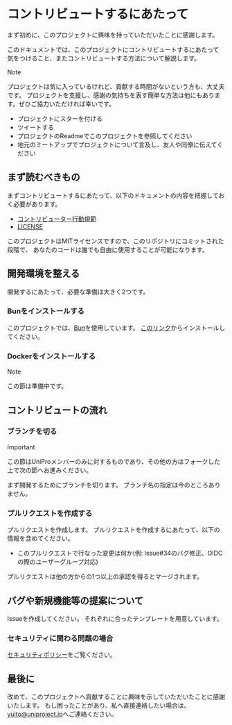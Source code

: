 # コントリビュートするにあたって

まず初めに、このプロジェクトに興味を持っていただいたことに感謝します。

このドキュメントでは、このプロジェクトにコントリビュートするにあたって
気をつけること、またコントリビュートする方法について解説します。

> [!NOTE]
> プロジェクトは気に入っているけれど、貢献する時間がないという方も、大丈夫です。
> プロジェクトを支援し、感謝の気持ちを表す簡単な方法は他にもあります。ぜひご協力いただければ幸いです。
>
> - プロジェクトにスターを付ける
> - ツイートする
> - プロジェクトのReadmeでこのプロジェクトを参照してください
> - 地元のミートアップでプロジェクトについて言及し、友人や同僚に伝えてください

## まず読むべきもの

まずコントリビュートするにあたって、以下のドキュメントの内容を把握しておく必要があります。

- [コントリビューター行動規範](./CODE_OF_CONDUCT.md)
- [LICENSE](./LICENSE)

このプロジェクトはMITライセンスですので、このリポジトリにコミットされた段階で、
あなたのコードは誰でも自由に使用することが可能になります。

## 開発環境を整える

開発するにあたって、必要な準備は大きく2つです。

### Bunをインストールする

このプロジェクトでは、[Bun][bun_hp]を使用しています。
[このリンク][bun_install]からインストールしてください。

[bun_hp]: https://bun.sh/
[bun_install]: https://bun.sh/docs/installation

### Dockerをインストールする

> [!NOTE]
> この節は準備中です。

## コントリビュートの流れ

### ブランチを切る

> [!IMPORTANT]
> この節はUniProメンバーのみに対するものであり、その他の方はフォークした上で次の節へお進みください。

まず開発するためにブランチを切ります。
ブランチ名の指定は今のところありません。

### プルリクエストを作成する

プルリクエストを作成します。
プルリクエストを作成するにあたって、以下の情報を含めてください。

- このプルリクエストで行なった変更は何か(例: Issue#34のバグ修正、OIDCの際のユーザーグループ対応)

プルリクエストは他の方からの1つ以上の承認を得るとマージされます。

## バグや新規機能等の提案について

Issueを作成してください。
それぞれに合ったテンプレートを用意しています。

### セキュリティに関わる問題の場合

[セキュリティポリシー](./SECURITY.md)をご覧ください。

## 最後に

改めて、このプロジェクトへ貢献することに興味を示していただいたことに感謝いたします。
もし困ったことがあり、私へ直接連絡したい場合は、<yuito@uniproject.jp>へご連絡ください。
